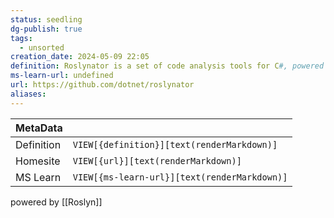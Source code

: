 ```yaml
---
status: seedling
dg-publish: true
tags:
  - unsorted
creation_date: 2024-05-09 22:05
definition: Roslynator is a set of code analysis tools for C#, powered by Roslyn.
ms-learn-url: undefined
url: https://github.com/dotnet/roslynator
aliases:
---
```


| MetaData   |                                              |
| ---------- | -------------------------------------------- |
| Definition | `VIEW[{definition}][text(renderMarkdown)]`   |
| Homesite   | `VIEW[{url}][text(renderMarkdown)]`          |
| MS Learn   | `VIEW[{ms-learn-url}][text(renderMarkdown)]` |
powered by [[Roslyn]]
